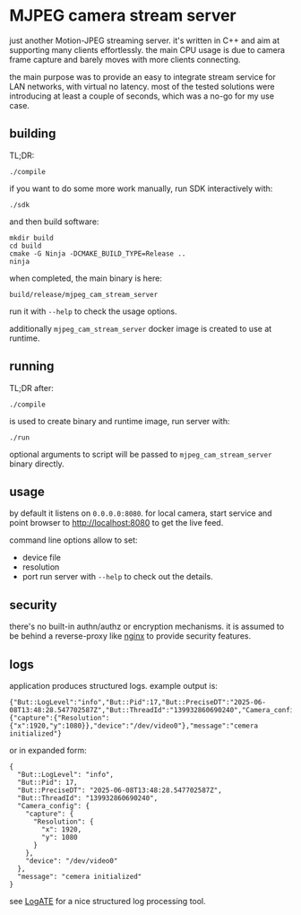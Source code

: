 # MJPEG camera stream server

just another Motion-JPEG streaming server.
it's written in C++ and aim at supporting many clients effortlessly.
the main CPU usage is due to camera frame capture and barely moves with more clients connecting.

the main purpose was to provide an easy to integrate stream service for LAN networks, with virtual no latency.
most of the tested solutions were introducing at least a couple of seconds, which was a no-go for my use case.


## building

TL;DR:
```
./compile
```

if you want to do some more work manually, run SDK interactively with:
```
./sdk
```
and then build software:
```
mkdir build
cd build
cmake -G Ninja -DCMAKE_BUILD_TYPE=Release ..
ninja
```
when completed, the main binary is here:
```
build/release/mjpeg_cam_stream_server
```
run it with `--help` to check the usage options.

additionally `mjpeg_cam_stream_server` docker image is created to use at runtime.


## running

TL;DR after:
```
./compile
```
is used to create binary and runtime image, run server with:
```
./run
```
optional arguments to script will be passed to `mjpeg_cam_stream_server` binary directly.


## usage

by default it listens on `0.0.0.0:8080`.
for local camera, start service and point browser to [http://localhost:8080](http://localhost:8080) to get the live feed.

command line options allow to set:
* device file
* resolution
* port
run server with `--help` to check out the details.


## security

there's no built-in authn/authz or encryption mechanisms.
it is assumed to be behind a reverse-proxy like [nginx](https://nginx.org/) to provide security features.


## logs

application produces structured logs.
example output is:
```
{"But::LogLevel":"info","But::Pid":17,"But::PreciseDT":"2025-06-08T13:48:28.547702587Z","But::ThreadId":"139932860690240","Camera_config":{"capture":{"Resolution":{"x":1920,"y":1080}},"device":"/dev/video0"},"message":"cemera initialized"}
```
or in expanded form:
```
{
  "But::LogLevel": "info",
  "But::Pid": 17,
  "But::PreciseDT": "2025-06-08T13:48:28.547702587Z",
  "But::ThreadId": "139932860690240",
  "Camera_config": {
    "capture": {
      "Resolution": {
        "x": 1920,
        "y": 1080
      }
    },
    "device": "/dev/video0"
  },
  "message": "cemera initialized"
}
```

see [LogATE](https://github.com/el-bart/LogATE) for a nice structured log processing tool.
